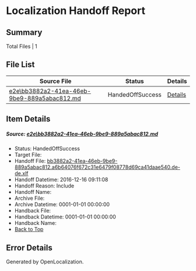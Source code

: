 # <a name='report-top'></a> Localization Handoff Report

## Summary
 Total Files | 1

## File List
 Source File | Status | Details 
 ----------- | ------ | ------- 
 [e2e\bb3882a2-41ea-46eb-9be9-889a5abac812.md](https://github.com/OpenLocalizationTestOrg/ol-test0/blob/14bf08557bf707ccc51c5ea3968df07c1aad9ea8/e2e/bb3882a2-41ea-46eb-9be9-889a5abac812.md) | HandedOffSuccess | [Details](#967069f320fbcdf7964b4a1859125c4895b786c31)

## Item Details
##### <a name='967069f320fbcdf7964b4a1859125c4895b786c31'></a> Source: [e2e\bb3882a2-41ea-46eb-9be9-889a5abac812.md](https://github.com/OpenLocalizationTestOrg/ol-test0/blob/14bf08557bf707ccc51c5ea3968df07c1aad9ea8/e2e/bb3882a2-41ea-46eb-9be9-889a5abac812.md)
* Status: HandedOffSuccess
* Target File: 
* Handoff File: [bb3882a2-41ea-46eb-9be9-889a5abac812.a6b64076f672c31e6479f08778d69ca41daae540.de-de.xlf](https://github.com/OpenLocalizationTestOrg/ol-test0-handoff/blob/9775900007535756947a20ec056ca3f2b39bd086/ol-handoff/OpenLocalizationTestOrg/ol-test0-dede/xinjiang/ht/bb3882a2-41ea-46eb-9be9-889a5abac812.a6b64076f672c31e6479f08778d69ca41daae540.de-de.xlf)
* Handoff Datetime: 2016-12-16 09:11:08
* Handoff Reason: Include
* Handoff Name: 
* Archive File: 
* Archive Datetime: 0001-01-01 00:00:00
* Handback File: 
* Handback Datetime: 0001-01-01 00:00:00
* Handback Name: 
* [Back to Top](#report-top)


## Error Details

Generated by OpenLocalization.
